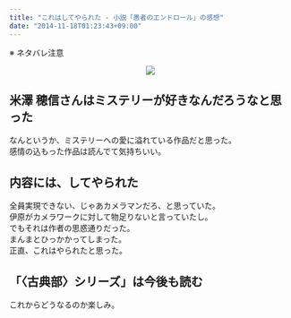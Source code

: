 ```yaml
---
title: "これはしてやられた - 小説「愚者のエンドロール」の感想"
date: "2014-11-18T01:23:43+09:00"
---
```


※ ネタバレ注意

<div style="text-align: center;"><a href="http://www.amazon.co.jp/gp/product/B009PKN0EE/ref=as_li_ss_il?ie=UTF8&camp=247&creative=7399&creativeASIN=B009PKN0EE&linkCode=as2&tag=5000164-22"><img border="0" src="http://ws-fe.amazon-adsystem.com/widgets/q?_encoding=UTF8&ASIN=B009PKN0EE&Format=_SL250_&ID=AsinImage&MarketPlace=JP&ServiceVersion=20070822&WS=1&tag=5000164-22" ></a><img src="http://ir-jp.amazon-adsystem.com/e/ir?t=5000164-22&l=as2&o=9&a=B009PKN0EE" width="1" height="1" border="0" alt="" style="border:none !important; margin:0px !important;" /></div>

## 米澤 穂信さんはミステリーが好きなんだろうなと思った

なんというか、ミステリーへの愛に溢れている作品だと思った。  
感情の込もった作品は読んでて気持ちいい。

## 内容には、してやられた

全員実現できない、じゃあカメラマンだろ、と思っていた。  
伊原がカメラワークに対して物足りないと言っていたし。  
でもそれは作者の思惑通りだった。  
まんまとひっかかってしまった。  
正直、これはやられたと思った。

## 「〈古典部〉シリーズ」は今後も読む

これからどうなるのか楽しみ。

